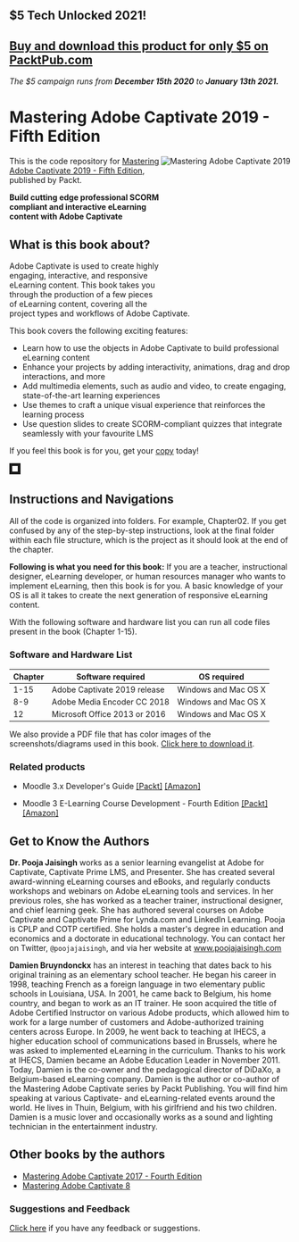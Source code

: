 ## $5 Tech Unlocked 2021!
[Buy and download this product for only $5 on PacktPub.com](https://www.packtpub.com/)
-----
*The $5 campaign         runs from __December 15th 2020__ to __January 13th 2021.__*

# Mastering Adobe Captivate 2019 - Fifth Edition

<a href="https://www.packtpub.com/hardware-and-creative/mastering-adobe-captivate-2019-fifth-edition?utm_source=github&utm_medium=repository&utm_campaign=9781789803051"><img src="https://www.packtpub.com/sites/default/files/cover_12530.png" alt="Mastering Adobe Captivate 2019" height="256px" align="right"></a>

This is the code repository for [Mastering Adobe Captivate 2019 - Fifth Edition](https://www.packtpub.com/hardware-and-creative/mastering-adobe-captivate-2019-fifth-edition?utm_source=github&utm_medium=repository&utm_campaign=9781789803051), published by Packt.

**Build cutting edge professional SCORM compliant and interactive eLearning content with Adobe Captivate**

## What is this book about?
Adobe Captivate is used to create highly engaging, interactive, and responsive eLearning content. This book takes you through the production of a few pieces of eLearning content, covering all the project types and workflows of Adobe Captivate.

This book covers the following exciting features:
* Learn how to use the objects in Adobe Captivate to build professional eLearning content
* Enhance your projects by adding interactivity, animations, drag and drop interactions, and more
* Add multimedia elements, such as audio and video, to create engaging, state-of-the-art learning experiences
* Use themes to craft a unique visual experience that reinforces the learning process
* Use question slides to create SCORM-compliant quizzes that integrate seamlessly with your favourite LMS

If you feel this book is for you, get your [copy](https://www.amazon.com/dp/1789803055) today!

<a href="https://www.packtpub.com/?utm_source=github&utm_medium=banner&utm_campaign=GitHubBanner"><img src="https://raw.githubusercontent.com/PacktPublishing/GitHub/master/GitHub.png" 
alt="https://www.packtpub.com/" border="5" /></a>


## Instructions and Navigations
All of the code is organized into folders. For example, Chapter02. If you get confused by any of the step-by-step instructions, look at the final folder within each file structure, which is the project as it should look at the end of the chapter.


**Following is what you need for this book:**
If you are a teacher, instructional designer, eLearning developer, or human resources manager who wants to implement eLearning, then this book is for you. A basic knowledge of your OS is all it takes to create the next generation of responsive eLearning content.

With the following software and hardware list you can run all code files present in the book (Chapter 1-15).

### Software and Hardware List

| Chapter  | Software required                   | OS required                        |
| -------- | ------------------------------------| -----------------------------------|
| 1-15     | Adobe Captivate 2019 release        | Windows and Mac OS X               |
| 8-9      | Adobe Media Encoder CC 2018         | Windows and Mac OS X               |
| 12       | Microsoft Office 2013 or 2016       | Windows and Mac OS X               |


We also provide a PDF file that has color images of the screenshots/diagrams used in this book. [Click here to download it](https://www.packtpub.com/sites/default/files/downloads/9781789803051_ColorImages.pdf).

### Related products <Other books you may enjoy>
* Moodle 3.x Developer's Guide [[Packt]](https://www.packtpub.com/web-development/moodle-3x-developers-guide?utm_source=github&utm_medium=repository&utm_campaign=9781786467119) [[Amazon]](https://www.amazon.com/dp/1786467119)

* Moodle 3 E-Learning Course Development - Fourth Edition [[Packt]](https://www.packtpub.com/web-development/moodle-3-e-learning-course-development-fourth-edition?utm_source=github&utm_medium=repository&utm_campaign=9781788472197) [[Amazon]](https://www.amazon.com/dp/1788472195)

## Get to Know the Authors
**Dr. Pooja Jaisingh** works as a senior learning evangelist at Adobe for Captivate, Captivate Prime LMS, and Presenter. She has created several award-winning eLearning courses and eBooks, and regularly conducts workshops and webinars on Adobe eLearning tools and services. In her previous roles, she has worked as a teacher trainer, instructional designer, and chief learning geek. She has authored several courses on Adobe Captivate and Captivate Prime for Lynda.com and LinkedIn Learning. Pooja is CPLP and COTP certified. She holds a master's degree in education and economics and a doctorate in educational technology. You can contact her on Twitter, `@poojajaisingh`, and via her website at www.poojajaisingh.com

**Damien Bruyndonckx** has an interest in teaching that dates back to his original training as an elementary school teacher. He began his career in 1998, teaching French as a foreign language in two elementary public schools in Louisiana, USA. In 2001, he came back to Belgium, his home country, and began to work as an IT trainer. He soon acquired the title of Adobe Certified Instructor on various Adobe products, which allowed him to work for a large number of customers and Adobe-authorized training centers across Europe. In 2009, he went back to teaching at IHECS, a higher education school of communications based in Brussels, where he was asked to implemented eLearning in the curriculum. Thanks to his work at IHECS, Damien became an Adobe Education Leader in November 2011. Today, Damien is the co-owner and the pedagogical director of DiDaXo, a Belgium-based eLearning company. Damien is the author or co-author of the Mastering Adobe Captivate series by Packt Publishing. You will find him speaking at various Captivate- and eLearning-related events around the world. He lives in Thuin, Belgium, with his girlfriend and his two children. Damien is a music lover and occasionally works as a sound and lighting technician in the entertainment industry.


## Other books by the authors
* [Mastering Adobe Captivate 2017 - Fourth Edition](https://www.packtpub.com/web-development/mastering-adobe-captivate-2017-fourth-edition?utm_source=github&utm_medium=repository&utm_campaign=9781788295284)
* [Mastering Adobe Captivate 8](https://www.packtpub.com/application-development/mastering-adobe-captivate-8?utm_source=github&utm_medium=repository&utm_campaign=9781784398309)

### Suggestions and Feedback
[Click here](https://docs.google.com/forms/d/e/1FAIpQLSdy7dATC6QmEL81FIUuymZ0Wy9vH1jHkvpY57OiMeKGqib_Ow/viewform) if you have any feedback or suggestions.
